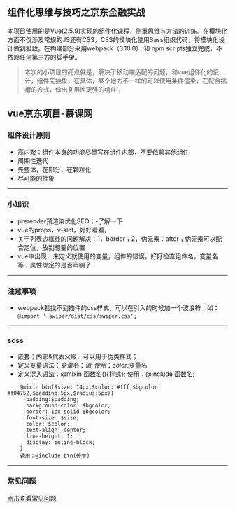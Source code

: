 ## 组件化思维与技巧之京东金融实战
本项目使用的是Vue(2.5.9)实现的组件化课程，侧重思维与方法的训练。在模块化方面不仅涉及常规的JS还有CSS，CSS的模块化使用Sass组织代码，将模块化设计做到极致。在构建部分采用webpack（3.10.0） 和 npm scripts独立完成，不依赖任何第三方的脚手架。
> 本次的小项目的亮点就是，解决了移动端适配的问题，和vue组件化的设计，组件先抽象，在具体，某个地方不一样的可以使用条件渲染，在配合插槽的方式，做出复用性更强的组件；
## vue京东项目-慕课网
### 组件设计原则
- 高内聚：组件本身的功能尽量写在组件内部，不要依赖其他组件
- 周期性迭代
- 先整体，在部分，在颗粒化
- 尽可能的抽象
---
### 小知识
- prerender预渲染优化SEO；-了解一下
- vue的props，v-slot，好好看看，
- 关于列表边框线的问题解决：1，border；2，伪元素：after；伪元素可以配合定位，放到想要的位置
- vue中出现，未定义就使用的变量，组件的错误，好好检查组件名，变量名等；属性绑定的是否声明了
---

### 注意事项
- webpack若找不到插件的css样式，可以在引入的时候加一个波浪符：如：`@import '~swiper/dist/css/swiper.css';`
---
### scss
- 嵌套；内部&代表父级，可以用于伪类样式；
- 定义变量语法：$变量名：值; 使用：color:$变量名
- 定义混入语法：@mixin 函数名(){样式}; 使用：@include 函数名;
```
	@mixin btn($size: 14px,$color: #fff,$bgcolor: #f04752,$padding:5px,$radius:5px){
	  padding:$padding;
	  background-color: $bgcolor;
	  border: 1px solid $bgcolor;
	  font-size: $size;
	  color: $color;
	  text-align: center;
	  line-height: 1;
	  display: inline-block;
	}
	调用：@include btn(传参)
```
---
### 常见问题
<a href="./issue.md" target="_blank">点击查看常见问题</a>
